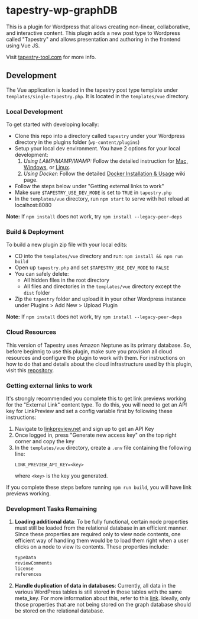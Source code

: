 # tapestry-wp-graphDB

This is a plugin for Wordpress that allows creating non-linear, collaborative, and interactive content. This plugin adds a new post type to Wordpress called "Tapestry" and allows presentation and authoring in the frontend using Vue JS.

Visit [tapestry-tool.com](https://www.tapestry-tool.com) for more info.

## Development

The Vue application is loaded in the tapestry post type template under `templates/single-tapestry.php`. It is located in the `templates/vue` directory.

### Local Development

To get started with developing locally:
- Clone this repo into a directory called `tapestry` under your Wordpress directory in the plugins folder (`wp-content/plugins`)
- Setup your local dev environment. You have 2 options for your local development:
  1. *Using LAMP/MAMP/WAMP:* Follow the detailed instruction for [Mac, Windows](https://github.com/wynnset/tapestry-wp/wiki/Getting-Started-(Mac-&-Windows)), or [Linux](https://github.com/wynnset/tapestry-wp/wiki/Getting-Started-on-Arch-Linux).
  2. *Using Docker:* Follow the detailed [Docker Installation & Usage](https://github.com/wynnset/tapestry-wp/wiki/Docker-Installation-&-Usage) wiki page.
- Follow the steps below under "Getting external links to work"
- Make sure `$TAPESTRY_USE_DEV_MODE` is set to `TRUE` in `tapestry.php`
- In the `templates/vue` directory, run `npm start` to serve with hot reload at localhost:8080

**Note:** If `npm install` does not work, try `npm install --legacy-peer-deps`

### Build & Deployment

To build a new plugin zip file with your local edits:
- CD into the `templates/vue` directory and run: `npm install && npm run build`
- Open up `tapestry.php` and set `$TAPESTRY_USE_DEV_MODE` to `FALSE`
- You can safely delete:
  - All hidden files in the root directory
  - All files and directories in the `templates/vue` directory except the `dist` folder
- Zip the `tapestry` folder and upload it in your other Wordpress instance under Plugins > Add New > Upload Plugin

**Note:** If `npm install` does not work, try `npm install --legacy-peer-deps`

### Cloud Resources

This version of Tapestry uses Amazon Neptune as its primary database. So, before beginnig to use this plugin, make sure you provision all cloud resources and configure the plugin to work with them. For instructions on how to do that and details about the cloud infrastructure used by this plugin, visit this [repository](https://github.com/UBC-CIC/Tapestry).

### Getting external links to work

It's strongly recommended you complete this to get link previews working for the "External Link" content type. To do this, you will need to get an API key for LinkPreview and set a config variable first by following these instructions:

1. Navigate to [linkpreview.net](https://www.linkpreview.net/) and sign up to get an API Key
2. Once logged in, press "Generate new access key" on the top right corner and copy the key
3. In the `templates/vue` directory, create a `.env` file containing the following line:
    ```
    LINK_PREVIEW_API_KEY=<key>
    ```
    where `<key>` is the key you generated.

If you complete these steps before running `npm run build`, you will have link previews working.

### Development Tasks Remaining

1. **Loading additional data**: To be fully functional, certain node properties must still be loaded from the relational database in an efficient manner. SInce these properties are required only to view node contents, one efficient way of handling them would be to load them right when a user clicks on a node to view its contents. These properties include:
   ```bash
   typeData
   reviewComments
   license
   references
   ```
2. **Handle duplication of data in databases**: Currently, all data in the various WordPress tables is still stored in those tables with the same meta_key. For more information about this, refer to this [link](https://github.com/UBC-CIC/Tapestry#relational-database). Ideally, only those properties that are not being stored on the graph database should be stored on the relational database.
